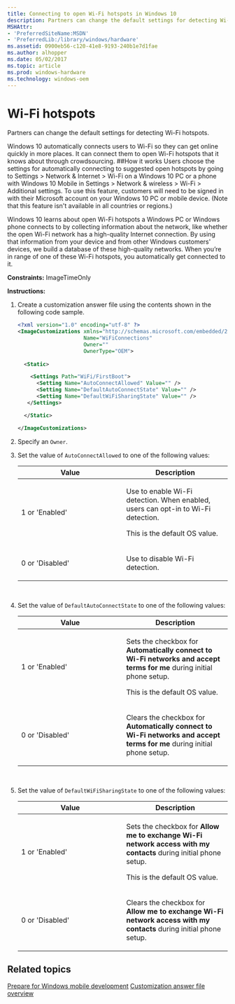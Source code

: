 ```yaml
---
title: Connecting to open Wi-Fi hotspots in Windows 10
description: Partners can change the default settings for detecting Wi-Fi hotspots.
MSHAttr:
- 'PreferredSiteName:MSDN'
- 'PreferredLib:/library/windows/hardware'
ms.assetid: 0900eb56-c120-41e8-9193-240b1e7d1fae
ms.author: alhopper
ms.date: 05/02/2017
ms.topic: article
ms.prod: windows-hardware
ms.technology: windows-oem
---
```


# Wi-Fi hotspots


Partners can change the default settings for detecting Wi-Fi hotspots.

Windows 10 automatically connects users to Wi-Fi so they can get online quickly in more places. It can connect them to open Wi-Fi hotspots that it knows about through crowdsourcing.
##How it works
Users choose the settings for automatically connecting to suggested open hotspots by going to Settings > Network & Internet > Wi-Fi on a Windows 10 PC or a phone with Windows 10 Mobile in Settings > Network & wireless > Wi-Fi > Additional settings. To use this feature, customers will need to be signed in with their Microsoft account on your Windows 10 PC or mobile device. (Note that this feature isn't available in all countries or regions.)

Windows 10 learns about open Wi-Fi hotspots a Windows PC or Windows phone connects to by collecting information about the network, like whether the open Wi-Fi network has a high-quality Internet connection. By using that information from your device and from other Windows customers' devices, we build a database of these high-quality networks. When you’re in range of one of these Wi-Fi hotspots, you automatically get connected to it.

<a href="" id="constraints---imagetimeonly"></a>**Constraints:** ImageTimeOnly  

<a href="" id="instructions-"></a>**Instructions:**  
1.  Create a customization answer file using the contents shown in the following code sample.

    ```XML
    <?xml version="1.0" encoding="utf-8" ?>  
    <ImageCustomizations xmlns="http://schemas.microsoft.com/embedded/2004/10/ImageUpdate"  
                         Name="WiFiConnections"  
                         Owner=""  
                         OwnerType="OEM"> 
      
      <Static>  

        <Settings Path="WiFi/FirstBoot">  
          <Setting Name="AutoConnectAllowed" Value="" />    
          <Setting Name="DefaultAutoConnectState" Value="" />  
          <Setting Name="DefaultWiFiSharingState" Value="" />  
       </Settings>  

      </Static>

    </ImageCustomizations>
    ```

2.  Specify an `Owner`.

3.  Set the value of `AutoConnectAllowed` to one of the following values:

    <table>
    <colgroup>
    <col width="50%" />
    <col width="50%" />
    </colgroup>
    <thead>
    <tr class="header">
    <th>Value</th>
    <th>Description</th>
    </tr>
    </thead>
    <tbody>
    <tr class="odd">
    <td><p>1 or 'Enabled'</p></td>
    <td><p>Use to enable Wi-Fi detection. When enabled, users can opt-in to Wi-Fi detection.</p>
    <p>This is the default OS value.</p></td>
    </tr>
    <tr class="even">
    <td><p>0 or 'Disabled'</p></td>
    <td><p>Use to disable Wi-Fi detection.</p></td>
    </tr>
    </tbody>
    </table>

     

4.  Set the value of `DefaultAutoConnectState` to one of the following values:

    <table>
    <colgroup>
    <col width="50%" />
    <col width="50%" />
    </colgroup>
    <thead>
    <tr class="header">
    <th>Value</th>
    <th>Description</th>
    </tr>
    </thead>
    <tbody>
    <tr class="odd">
    <td><p>1 or 'Enabled'</p></td>
    <td><p>Sets the checkbox for <strong>Automatically connect to Wi-Fi networks and accept terms for me</strong> during initial phone setup.</p>
    <p>This is the default OS value.</p></td>
    </tr>
    <tr class="even">
    <td><p>0 or 'Disabled'</p></td>
    <td><p>Clears the checkbox for <strong>Automatically connect to Wi-Fi networks and accept terms for me</strong> during initial phone setup.</p></td>
    </tr>
    </tbody>
    </table>

     

5.  Set the value of `DefaultWiFiSharingState` to one of the following values:

    <table>
    <colgroup>
    <col width="50%" />
    <col width="50%" />
    </colgroup>
    <thead>
    <tr class="header">
    <th>Value</th>
    <th>Description</th>
    </tr>
    </thead>
    <tbody>
    <tr class="odd">
    <td><p>1 or 'Enabled'</p></td>
    <td><p>Sets the checkbox for <strong>Allow me to exchange Wi-Fi network access with my contacts</strong> during initial phone setup.</p>
    <p>This is the default OS value.</p></td>
    </tr>
    <tr class="even">
    <td><p>0 or 'Disabled'</p></td>
    <td><p>Clears the checkbox for <strong>Allow me to exchange Wi-Fi network access with my contacts</strong> during initial phone setup.</p></td>
    </tr>
    </tbody>
    </table>

## Related topics

[Prepare for Windows mobile development](https://docs.microsoft.com/en-us/windows-hardware/manufacture/mobile/preparing-for-windows-mobile-development)
[Customization answer file overview](https://docs.microsoft.com/en-us/windows-hardware/customize/mobile/mcsf/customization-answer-file)